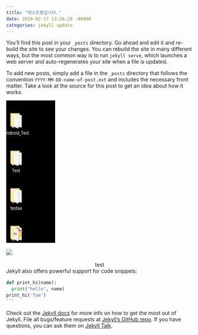 ```yaml
---
title: "테스트중입니다."
date: 2020-02-17 13:26:28 -09400
categories: jekyll update
---
```

You’ll find this post in your `_posts` directory. Go ahead and edit it and re-build the site to see your changes. You can rebuild the site in many different ways, but the most common way is to run `jekyll serve`, which launches a web server and auto-regenerates your site when a file is updated.

To add new posts, simply add a file in the `_posts` directory that follows the convention `YYYY-MM-DD-name-of-post.ext` and includes the necessary front matter. Take a look at the source for this post to get an idea about how it works.



![이미지](./image/tttttasd.jpg)

![](C:\Users\dp-smsw\Desktop\tttt\image\tttttasd.jpg)

<center> test </center>
Jekyll also offers powerful support for code snippets:

```python
def print_hi(name):
  print("hello", name)
print_hi('Tom')
​```
```

Check out the [Jekyll docs][jekyll-docs] for more info on how to get the most out of Jekyll. File all bugs/feature requests at [Jekyll’s GitHub repo][jekyll-gh]. If you have questions, you can ask them on [Jekyll Talk][jekyll-talk].

[jekyll-docs]: https://jekyllrb.com/docs/home
[jekyll-gh]:   https://github.com/jekyll/jekyll
[jekyll-talk]: https://talk.jekyllrb.com/
